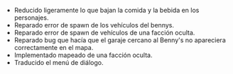 - Reducido ligeramente lo que bajan la comida y la bebida en los personajes.
- Reparado error de spawn de los vehículos del bennys.
- Reparado error de spawn de vehículos de una facción oculta.
- Reparado bug que hacía que el garaje cercano al Benny's no apareciera correctamente en el mapa.
- Implementado mapeado de una facción oculta.
- Traducido el menú de diálogo.
